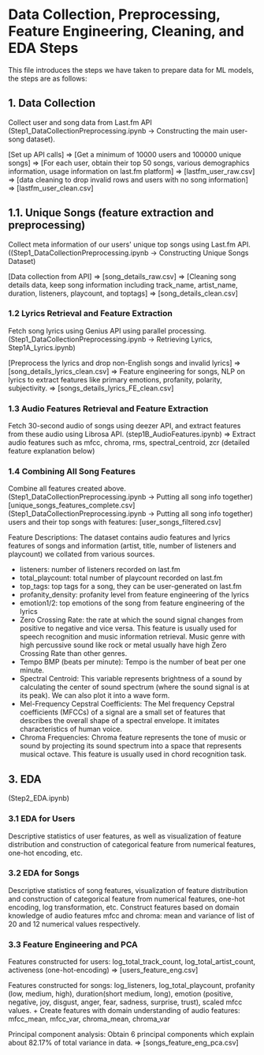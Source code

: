 # Data Collection, Preprocessing, Feature Engineering, Cleaning, and EDA Steps

This file introduces the steps we have taken to prepare data for ML models, the steps are as follows:

## 1. Data Collection
Collect user and song data from Last.fm API (Step1_DataCollectionPreprocessing.ipynb -> Constructing the main user-song dataset).

[Set up API calls] => [Get a minimum of 10000 users and 100000 unique songs] => [For each user, obtain their top 50 songs, various demographics information, usage information on last.fm platform] => [lastfm_user_raw.csv] => [data cleaning to drop invalid rows and users with no song information] => [lastfm_user_clean.csv]

## 1.1. Unique Songs (feature extraction and preprocessing)
Collect meta information of our users' unique top songs using Last.fm API. ((Step1_DataCollectionPreprocessing.ipynb -> Constructing Unique Songs Dataset)

[Data collection from API] => [song_details_raw.csv] => [Cleaning song details data, keep song information including track_name, artist_name, duration, listeners, playcount, and toptags] => [song_details_clean.csv]

### 1.2 Lyrics Retrieval and Feature Extraction
Fetch song lyrics using Genius API using parallel processing. (Step1_DataCollectionPreprocessing.ipynb -> Retrieving Lyrics, Step1A_Lyrics.ipynb)

[Preprocess the lyrics and drop non-English songs and invalid lyrics] => [song_details_lyrics_clean.csv] => Feature engineering for songs, NLP on lyrics to extract features like primary emotions, profanity, polarity, subjectivity. => [songs_details_lyrics_FE_clean.csv]


### 1.3 Audio Features Retrieval and Feature Extraction
Fetch 30-second audio of songs using deezer API, and extract features from these audio using Librosa API. (step1B_AudioFeatures.ipynb) => Extract audio features such as mfcc, chroma, rms, spectral_centroid, zcr (detailed feature explanation below)


### 1.4 Combining All Song Features
Combine all features created above. (Step1_DataCollectionPreprocessing.ipynb -> Putting all song info together) [unique_songs_features_complete.csv]
(Step1_DataCollectionPreprocessing.ipynb -> Putting all song info together) 
users and their top songs with features: [user_songs_filtered.csv]


Feature Descriptions:
The dataset contains audio features and lyrics features of songs and information (artist, title, number of listeners and playcount) we collated from various sources.

- listeners: number of listeners recorded on last.fm
- total_playcount: total number of playcount recorded on last.fm
- top_tags: top tags for a song, they can be user-generated on last.fm
- profanity_density: profanity level from feature engineering of the lyrics
- emotion1/2: top emotions of the song from feature engineering of the lyrics 
- Zero Crossing Rate: the rate at which the sound signal changes from positive to negative and vice versa. This feature is usually used for speech recognition and music information retrieval. Music genre with high percussive sound like rock or metal usually have high Zero Crossing Rate than other genres.
- Tempo BMP (beats per minute): Tempo is the number of beat per one minute.
- Spectral Centroid: This variable represents brightness of a sound by calculating the center of sound spectrum (where the sound signal is at its peak). We can also plot it into a wave form.
- Mel-Frequency Cepstral Coefficients: The Mel frequency Cepstral coefficients (MFCCs) of a signal are a small set of features that describes the overall shape of a spectral envelope. It imitates characteristics of human voice.
- Chroma Frequencies: Chroma feature represents the tone of music or sound by projecting its sound spectrum into a space that represents musical octave. This feature is usually used in chord recognition task.


## 3. EDA
(Step2_EDA.ipynb)

### 3.1 EDA for Users
Descriptive statistics of user features, as well as visualization of feature distribution and construction of categorical feature from numerical features, one-hot encoding, etc. 

### 3.2 EDA for Songs
Descriptive statistics of song features, visualization of feature distribution and construction of categorical feature from numerical features, one-hot encoding, log transformation, etc. 
Construct features based on domain knowledge of audio features mfcc and chroma: mean and variance of list of 20 and 12 numerical values respectively. 

### 3.3 Feature Engineering and PCA
Features constructed for users: log_total_track_count, log_total_artist_count, activeness (one-hot-encoding)
=> [users_feature_eng.csv]

Features constructed for songs:
log_listeners, log_total_playcount, profanity (low, medium, high), duration(short medium, long), emotion (positive, negative, joy, disgust, anger, fear, sadness, surprise, trust), scaled mfcc values. + 
Create features with domain understanding of audio features: mfcc_mean, mfcc_var, chroma_mean, chroma_var

Principal component analysis:
Obtain 6 principal components which explain about 82.17% of total variance in data. 
=> [songs_feature_eng_pca.csv]